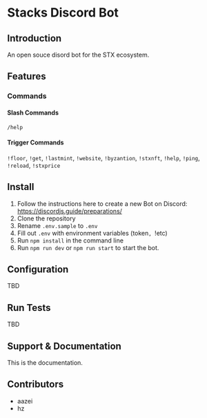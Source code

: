 # Stacks Discord Bot

## Introduction

An open souce disord bot for the STX ecosystem.

## Features

### **Commands**

#### **Slash Commands**

`/help`

#### **Trigger Commands**

`!floor`, `!get`, `!lastmint`, `!website`, `!byzantion`, `!stxnft`, `!help`, `!ping`, `!reload`, `!stxprice`

## Install

1. Follow the instructions here to create a new Bot on Discord: <https://discordjs.guide/preparations/>
2. Clone the repository
3. Rename `.env.sample` to `.env`
4. Fill out `.env` with environment variables (token`, `!etc)
5. Run `npm install` in the command line
6. Run `npm run dev` or `npm run start` to start the bot.

## Configuration

TBD

## Run Tests

TBD

## Support & Documentation

This is the documentation.

## Contributors

- aazei
- hz
